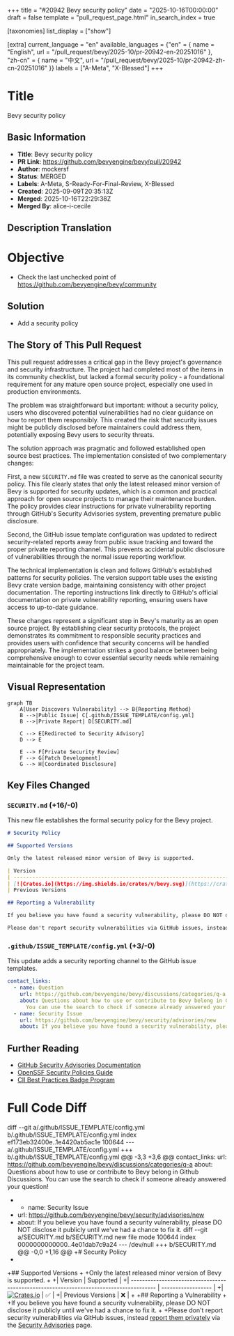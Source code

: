 +++
title = "#20942 Bevy security policy"
date = "2025-10-16T00:00:00"
draft = false
template = "pull_request_page.html"
in_search_index = true

[taxonomies]
list_display = ["show"]

[extra]
current_language = "en"
available_languages = {"en" = { name = "English", url = "/pull_request/bevy/2025-10/pr-20942-en-20251016" }, "zh-cn" = { name = "中文", url = "/pull_request/bevy/2025-10/pr-20942-zh-cn-20251016" }}
labels = ["A-Meta", "X-Blessed"]
+++

# Title
Bevy security policy

## Basic Information
- **Title**: Bevy security policy
- **PR Link**: https://github.com/bevyengine/bevy/pull/20942
- **Author**: mockersf
- **Status**: MERGED
- **Labels**: A-Meta, S-Ready-For-Final-Review, X-Blessed
- **Created**: 2025-09-09T20:35:13Z
- **Merged**: 2025-10-16T22:29:38Z
- **Merged By**: alice-i-cecile

## Description Translation
# Objective

- Check the last unchecked point of https://github.com/bevyengine/bevy/community

## Solution

- Add a security policy

## The Story of This Pull Request

This pull request addresses a critical gap in the Bevy project's governance and security infrastructure. The project had completed most of the items in its community checklist, but lacked a formal security policy - a foundational requirement for any mature open source project, especially one used in production environments.

The problem was straightforward but important: without a security policy, users who discovered potential vulnerabilities had no clear guidance on how to report them responsibly. This created the risk that security issues might be publicly disclosed before maintainers could address them, potentially exposing Bevy users to security threats.

The solution approach was pragmatic and followed established open source best practices. The implementation consisted of two complementary changes:

First, a new `SECURITY.md` file was created to serve as the canonical security policy. This file clearly states that only the latest released minor version of Bevy is supported for security updates, which is a common and practical approach for open source projects to manage their maintenance burden. The policy provides clear instructions for private vulnerability reporting through GitHub's Security Advisories system, preventing premature public disclosure.

Second, the GitHub issue template configuration was updated to redirect security-related reports away from public issue tracking and toward the proper private reporting channel. This prevents accidental public disclosure of vulnerabilities through the normal issue reporting workflow.

The technical implementation is clean and follows GitHub's established patterns for security policies. The version support table uses the existing Bevy crate version badge, maintaining consistency with other project documentation. The reporting instructions link directly to GitHub's official documentation on private vulnerability reporting, ensuring users have access to up-to-date guidance.

These changes represent a significant step in Bevy's maturity as an open source project. By establishing clear security protocols, the project demonstrates its commitment to responsible security practices and provides users with confidence that security concerns will be handled appropriately. The implementation strikes a good balance between being comprehensive enough to cover essential security needs while remaining maintainable for the project team.

## Visual Representation

```mermaid
graph TB
    A[User Discovers Vulnerability] --> B{Reporting Method}
    B -->|Public Issue| C[.github/ISSUE_TEMPLATE/config.yml]
    B -->|Private Report| D[SECURITY.md]
    
    C --> E[Redirected to Security Advisory]
    D --> E
    
    E --> F[Private Security Review]
    F --> G[Patch Development]
    G --> H[Coordinated Disclosure]
```

## Key Files Changed

### `SECURITY.md` (+16/-0)
This new file establishes the formal security policy for the Bevy project.

```markdown
# Security Policy

## Supported Versions

Only the latest released minor version of Bevy is supported.

| Version                                                                                 | Supported          |
| --------------------------------------------------------------------------------------- | ------------------ |
| [![Crates.io](https://img.shields.io/crates/v/bevy.svg)](https://crates.io/crates/bevy) | :white_check_mark: |
| Previous Versions                                                                       | :x:                |

## Reporting a Vulnerability

If you believe you have found a security vulnerability, please DO NOT disclose it publicly until we've had a chance to fix it.

Please don't report security vulnerabilities via GitHub issues, instead [report them privately](https://docs.github.com/en/code-security/security-advisories/guidance-on-reporting-and-writing-information-about-vulnerabilities/privately-reporting-a-security-vulnerability) via the [Security Advisories](https://github.com/bevyengine/bevy/security/advisories/new) page.
```

### `.github/ISSUE_TEMPLATE/config.yml` (+3/-0)
This update adds a security reporting channel to the GitHub issue templates.

```yaml
contact_links:
  - name: Question
    url: https://github.com/bevyengine/bevy/discussions/categories/q-a
    about: Questions about how to use or contribute to Bevy belong in Github Discussions.
      You can use the search to check if someone already answered your question!
  - name: Security Issue
    url: https://github.com/bevyengine/bevy/security/advisories/new
    about: If you believe you have found a security vulnerability, please DO NOT disclose it publicly until we've had a chance to fix it.
```

## Further Reading

- [GitHub Security Advisories Documentation](https://docs.github.com/en/code-security/security-advisories/guidance-on-reporting-and-writing-information-about-vulnerabilities/privately-reporting-a-security-vulnerability)
- [OpenSSF Security Policies Guide](https://github.com/ossf/wg-best-practices-os-developers/blob/main/docs/security-policies.md)
- [CII Best Practices Badge Program](https://bestpractices.coreinfrastructure.org/en)

# Full Code Diff
diff --git a/.github/ISSUE_TEMPLATE/config.yml b/.github/ISSUE_TEMPLATE/config.yml
index ef173eb32400e..1e4420ab5ac1e 100644
--- a/.github/ISSUE_TEMPLATE/config.yml
+++ b/.github/ISSUE_TEMPLATE/config.yml
@@ -3,3 +3,6 @@ contact_links:
     url: https://github.com/bevyengine/bevy/discussions/categories/q-a
     about: Questions about how to use or contribute to Bevy belong in Github Discussions.
       You can use the search to check if someone already answered your question!
+  - name: Security Issue
+    url: https://github.com/bevyengine/bevy/security/advisories/new
+    about: If you believe you have found a security vulnerability, please DO NOT disclose it publicly until we've had a chance to fix it.
diff --git a/SECURITY.md b/SECURITY.md
new file mode 100644
index 0000000000000..4e01dab7c9a24
--- /dev/null
+++ b/SECURITY.md
@@ -0,0 +1,16 @@
+# Security Policy
+
+## Supported Versions
+
+Only the latest released minor version of Bevy is supported.
+
+| Version                                                                                 | Supported          |
+| --------------------------------------------------------------------------------------- | ------------------ |
+| [![Crates.io](https://img.shields.io/crates/v/bevy.svg)](https://crates.io/crates/bevy) | :white_check_mark: |
+| Previous Versions                                                                       | :x:                |
+
+## Reporting a Vulnerability
+
+If you believe you have found a security vulnerability, please DO NOT disclose it publicly until we've had a chance to fix it.
+
+Please don't report security vulnerabilities via GitHub issues, instead [report them privately](https://docs.github.com/en/code-security/security-advisories/guidance-on-reporting-and-writing-information-about-vulnerabilities/privately-reporting-a-security-vulnerability) via the [Security Advisories](https://github.com/bevyengine/bevy/security/advisories/new) page.
